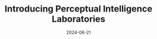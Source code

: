 ---
layout: post
title:  "Introducing Perceptual Intelligence Laboratories"
image: assets/images/gallery/11.jpg
date: 2024-06-21
excerpt: "Introducing the Perceptual Intelligence Laboratories led by Hakwan Lau."
permalink: /gallery/introducing-lab/
---